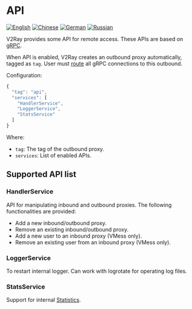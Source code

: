 # API

[![English](../resources/english.svg)](https://www.v2ray.com/en/configuration/api.html) [![Chinese](../resources/chinese.svg)](https://www.v2ray.com/chapter_02/api.html) [![German](../resources/german.svg)](https://www.v2ray.com/de/configuration/api.html) [![Russian](../resources/russian.svg)](https://www.v2ray.com/ru/configuration/api.html)

V2Ray provides some API for remote access. These APIs are based on [gRPC](https://grpc.io/).

When API is enabled, V2Ray creates an outbound proxy automatically, tagged as `tag`. User must [route](routing.md) all gRPC connections to this outbound.

Configuration:

```javascript
{
  "tag": "api",
  "services": [
    "HandlerService",
    "LoggerService",
    "StatsService"
  ]
}
```

Where:

* `tag`: The tag of the outbound proxy.
* `services`: List of enabled APIs.

## Supported API list

### HandlerService

API for manipulating inbound and outbound proxies. The following functionalities are provided:

* Add a new inbound/outbound proxy.
* Remove an existing inbound/outbound proxy.
* Add a new user to an inbound proxy (VMess only).
* Remove an existing user from an inbound proxy (VMess only).

### LoggerService

To restart internal logger. Can work with logrotate for operating log files.

### StatsService

Support for internal [Statistics](stats.md).